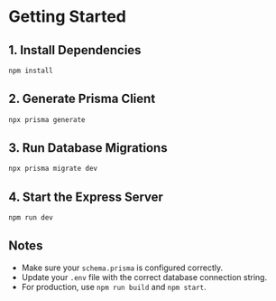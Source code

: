# Getting Started

## 1. Install Dependencies

```bash
npm install
```

## 2. Generate Prisma Client

```bash
npx prisma generate
```

## 3. Run Database Migrations

```bash
npx prisma migrate dev
```

## 4. Start the Express Server

```bash
npm run dev
```

## Notes

- Make sure your `schema.prisma` is configured correctly.
- Update your `.env` file with the correct database connection string.
- For production, use `npm run build` and `npm start`.